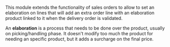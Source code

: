This module extends the functionality of sales orders to allow to set an
elaboration on lines that will add an extra order line with an
elaboration product linked to it when the delivery order is validated.

An **elaboration** is a process that needs to be done over the product,
usually on picking/handling phase. It doesn't modify too much the
product for needing an specific product, but it adds a surcharge on the
final price.
